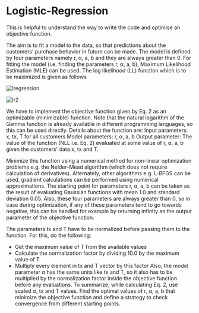 # Logistic-Regression

This is helpful to understand the way to write the code and optimise an objective function.

The aim is to fit a model to the data, so that predictions about the customers’ purchase behavior in future can be made. The model is defined by four parameters namely r, α, a, b and they are always greater than 0. For fitting the model (i.e. finding the parameters r, α, a, b),
Maximum Likelihood Estimation (MLE) can be used. The log likelihood (LL) function which is to be maximized is given as follows

![lregression](https://user-images.githubusercontent.com/24495251/59144911-e4720980-89dc-11e9-965c-57d9ab259934.PNG)

![lr2](https://user-images.githubusercontent.com/24495251/59144952-6a8e5000-89dd-11e9-9294-87a95b1044a7.PNG)

We have to implement the objective function given by Eq. 2 as an optimizable (minimizable) function. Note that the natural logarithm of the Gamma function is already available in different programming languages, so this can be used directly. Details about the function are:
Input parameters: x, tx, T for all customers
Model parameters: r, α, a, b
Output parameter: The value of the function (NLL i.e. Eq. 2) evaluated at some value of r, α, a, b given the customers' data x, tx and T.

Minimize this function using a numerical method for non-linear optimization problems e.g. the Nelder-Mead algorithm (which does not require calculation of derivatives). Alternately, other algorithms e.g. L-BFGS can be used, gradient calculations can be performed using numerical
approximations. The starting point for parameters r, α, a, b can be taken as the result of evaluating Gaussian functions with mean 1.0 and standard deviation 0.05. Also, these four parameters are always greater than 0, so in case during optimization, if any of these parameters tend to go towards negative, this can be handled for example by returning infinity as the output parameter of the objective function.

The parameters tx and T have to be normalized before passing them to the function. For this, do the following:
- Get the maximum value of T from the available values
- Calculate the normalization factor by dividing 10.0 by the maximum value of T
- Multiply every element in tx and T vector by this factor
Also, the model parameter α has the same units like tx and T, so it also has to be multiplied by the normalization factor inside the objective function before any evaluations. To summarize, while calculating Eq. 2, use scaled α, tx and T values.
Find the optimal values of r, α, a, b that minimize the objective function and define a strategy to check convergence from different starting points.
